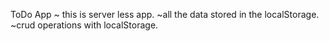ToDo App 
 ~ this is server less app.
 ~all the data stored in the localStorage.
 ~crud operations with localStorage.
